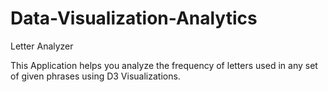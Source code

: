 # Data-Visualization-Analytics
Letter Analyzer

This Application helps you analyze the frequency of letters used in any set of given phrases using D3 Visualizations.


